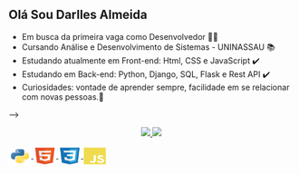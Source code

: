    ## Olá Sou Darlles Almeida 

-  Em busca da primeira vaga como Desenvolvedor 🧑‍💻
-  Cursando Análise e Desenvolvimento de Sistemas - UNINASSAU 📚
-  Estudando atualmente em Front-end: Html, CSS e JavaScript ✔️
-  Estudando em Back-end: Python, Django, SQL, Flask e Rest API ✔️
-  Curiosidades: vontade de aprender sempre, facilidade em se relacionar com novas pessoas.🤝

-->
<div align="center">
  <a href="https://github.com/DarllesAlmeida37">
  <img height="170em" src="https://github-readme-stats.vercel.app/api?username=leo4769&show_icons=true&theme=dracula&include_all_commits=true&count_private=true"/>
  <img height="170em" src="https://github-readme-stats.vercel.app/api/top-langs/?username=leo4769&layout=compact&langs_count=7&theme=dracula"/>
</div>


<div style="display: inline_block"><br>
   <img align="center" alt="Rafa-Python" height="30" width="40" src="https://raw.githubusercontent.com/devicons/devicon/master/icons/python/python-original.svg">
   <img align="center" alt="Rafa-HTML" height="30" width="40" src="https://raw.githubusercontent.com/devicons/devicon/master/icons/html5/html5-original.svg">
  <img align="center" alt="Rafa-CSS" height="30" width="40" src="https://raw.githubusercontent.com/devicons/devicon/master/icons/css3/css3-original.svg">
  <img align="center" alt="Rafa-Js" height="30" width="40" src="https://raw.githubusercontent.com/devicons/devicon/master/icons/javascript/javascript-plain.svg">
  
 </div>
 <div>
    <a href="https://www.instagram.com/darlles.eduarda/">
 </div>
  
##
